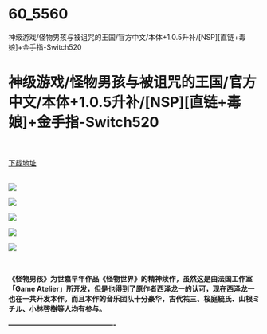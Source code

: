 # 60_5560
神级游戏/怪物男孩与被诅咒的王国/官方中文/本体+1.0.5升补/[NSP][直链+毒娘]+金手指-Switch520
# 神级游戏/怪物男孩与被诅咒的王国/官方中文/本体+1.0.5升补/[NSP][直链+毒娘]+金手指-Switch520
 <br/></br>
[下载地址](https://www.switch520.cc/article/5560 "下载地址")
<br/></br>

<p><strong><img src="https://ae01.alicdn.com/kf/U2368463cb7c24aff8a878e7bde6a3a22I.jpg"></strong></p>
<p><strong><img src="https://ae01.alicdn.com/kf/U75071d371a88489399f401963f392d77y.jpg"></strong></p>
<p><strong><img src="https://ae01.alicdn.com/kf/U29514d9c25ab48d6adb225f26280b99cB.jpg"></strong></p>
<p><strong><img src="https://ae01.alicdn.com/kf/Ub00f3b152dd14390ae22b8ae0ce906a6t.jpg"></strong></p>
<p><strong><img src="https://ae01.alicdn.com/kf/Uf15d8a1e48ba4043a439df43dc0620448.jpg"></strong></p>
<p>&nbsp;</p>
<p><strong>《怪物男孩》为世嘉早年作品《怪物世界》的精神续作，虽然这是由法国工作室「Game Atelier」所开发，但是也得到了原作者西泽龙一的认可，现在西泽龙一也在一共开发本作。而且本作的音乐团队十分豪华，古代祐三、桜庭統氏、山根ミチル、小林啓樹等人均有参与。</strong></p>
<p><strong>———————————————-</strong></p>
